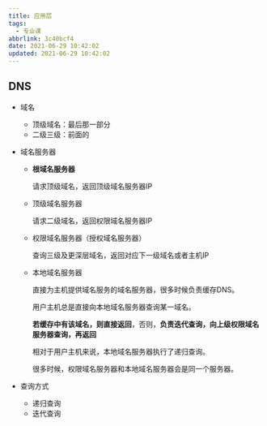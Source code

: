```yaml
---
title: 应用层
tags:
  - 专业课
abbrlink: 3c40bcf4
date: 2021-06-29 10:42:02
updated: 2021-06-29 10:42:02
---
```

## DNS
- 域名
  - 顶级域名：最后那一部分
  - 二级三级：前面的
- 域名服务器
  - **根域名服务器**
    
    请求顶级域名，返回顶级域名服务器IP
  
  - 顶级域名服务器
    
    请求二级域名，返回权限域名服务器IP
  
  - 权限域名服务器（授权域名服务器）
    
    查询三级及更深层域名，返回对应下一级域名或者主机IP
  
  - 本地域名服务器

    直接为主机提供域名服务的域名服务器，很多时候负责缓存DNS。

    用户主机总是直接向本地域名服务器查询某一域名。

    **若缓存中有该域名，则直接返回**，否则，**负责迭代查询，向上级权限域名服务器查询，再返回**

    相对于用户主机来说，本地域名服务器执行了递归查询。

    很多时候，权限域名服务器和本地域名服务器会是同一个服务器。
    
- 查询方式
  - 递归查询
  - 迭代查询